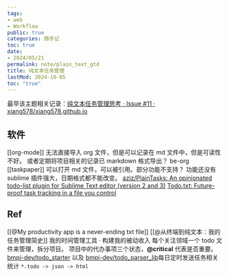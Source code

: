 ```yaml
---
tags:
- web
- Workflow
public: true
categories: 随手记
toc: true
date:
- 2024/05/21
permalink: note/plain_text_gtd
title: 纯文本任务管理
lastMod: 2024-10-05
toc: "true"
---
```


最早该主题相关记录：[纯文本任务管理思考 · Issue #11 · xiang578/xiang578.github.io](https://github.com/xiang578/xiang578.github.io/issues/11)
<!--more-->
## 软件
[[org-mode]] 无法直接导入  org 文件，但是可以记录在 md 文件中，但是可读性不好。
或者定期将项目相关的记录已 markdown 格式导出？
be-org
[[taskpaper]] 可以打开 md 文件，可以被引用。部分功能不支持？
功能还没有 sublime 插件强大，日期格式都不能改变。
[aziz/PlainTasks: An opinionated todo-list plugin for Sublime Text editor (version 2 and 3)](https://github.com/aziz/PlainTasks)
[Todo.txt: Future-proof task tracking in a file you control](http://todotxt.org/)
## Ref
[[@My productivity app is a never-ending txt file]]
[[@从终端到纯文本：我的任务管理简史]]
我的时间管理工具 · 构建我的被动收入
每个关注领域一个 todo 文件来管理，拆分项目。
项目中的代办事项三个状态，**@critical** 代表是否重要。
[bmpi-dev/todo_starter](https://github.com/bmpi-dev/todo_starter) 以及 [bmpi-dev/todo_parser_lib](https://github.com/bmpi-dev/todo_parser_lib)每日定时发送任务相关统计
`*.todo -> json -> html`